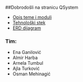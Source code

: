 ##Dobrodošli na stranicu QSystem  


* [Opis teme i moduli](https://github.com/enaganilovic/NWT---QSystem/wiki/Opis-teme-i-moduli)  
* [Tehnološki stek](https://github.com/enaganilovic/NWT---QSystem/wiki/Tehnolo%C5%A1ki-stek)  
* [ERD dijagram](https://github.com/enaganilovic/NWT---QSystem/wiki/ER-Dijagram) 

  
### Tim:

* Ena Ganilović
* Almir Harba
* Arnela Tumbul
* Ajla Turković
* Osman Mehinagić
